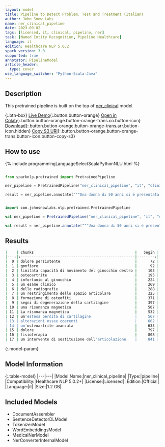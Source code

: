 ```yaml
---
layout: model
title: Pipeline to Detect Problem, Test and Treatment (Italian)
author: John Snow Labs
name: ner_clinical_pipeline
date: 2023-09-02
tags: [licensed, it, clinical, pipeline, ner]
task: [Named Entity Recognition, Pipeline Healthcare]
language: it
edition: Healthcare NLP 5.0.2
spark_version: 3.0
supported: true
annotator: PipelineModel
article_header:
  type: cover
use_language_switcher: "Python-Scala-Java"
---
```


## Description

This pretrained pipeline is built on the top of [ner_clinical](https://nlp.johnsnowlabs.com/2023/08/29/ner_clinical_tr.html) model.

{:.btn-box}
[Live Demo](https://demo.johnsnowlabs.com/healthcare/NER_CLINICAL_MULTI/){:.button.button-orange}
[Open in Colab](https://colab.research.google.com/github/JohnSnowLabs/spark-nlp-workshop/blob/master/tutorials/streamlit_notebooks/healthcare/NER_CLINICAL_MULTI.ipynb){:.button.button-orange.button-orange-trans.co.button-icon}
[Download](https://s3.amazonaws.com/auxdata.johnsnowlabs.com/clinical/models/ner_clinical_pipeline_it_5.0.2_3.0_1693691299270.zip){:.button.button-orange.button-orange-trans.arr.button-icon.hidden}
[Copy S3 URI](s3://auxdata.johnsnowlabs.com/clinical/models/ner_clinical_pipeline_it_5.0.2_3.0_1693691299270.zip){:.button.button-orange.button-orange-trans.button-icon.button-copy-s3}

## How to use



<div class="tabs-box" markdown="1">
{% include programmingLanguageSelectScalaPythonNLU.html %}
  
```python

from sparknlp.pretrained import PretrainedPipeline

ner_pipeline = PretrainedPipeline("ner_clinical_pipeline", "it", "clinical/models")

result = ner_pipeline.annotate("""Una donna di 50 anni si è presentata alla clinica ortopedica lamentando dolore persistente, gonfiore e limitata capacità di movimento del ginocchio destro. La paziente ha riferito un'anamnesi di osteoartrite e un precedente infortunio al ginocchio. Sono stati eseguiti un esame clinico e delle radiografie che hanno rivelato un restringimento dello spazio articolare, la formazione di osteofiti e segni di degenerazione della cartilagine. Per confermare la diagnosi e valutarne la gravità, è stata ordinata una risonanza magnetica. La risonanza magnetica ha mostrato un'estesa perdita di cartilagine e alterazioni ossee coerenti con un'osteoartrite avanzata. Dopo aver considerato le condizioni e le preferenze del paziente, è stato discusso un piano di trattamento che prevedeva il controllo del dolore, la fisioterapia e la possibilità di un intervento di sostituzione dell'articolazione.""")

```
```scala

import com.johnsnowlabs.nlp.pretrained.PretrainedPipeline

val ner_pipeline = PretrainedPipeline("ner_clinical_pipeline", "it", "clinical/models")

val result = ner_pipeline.annotate("""Una donna di 50 anni si è presentata alla clinica ortopedica lamentando dolore persistente, gonfiore e limitata capacità di movimento del ginocchio destro. La paziente ha riferito un'anamnesi di osteoartrite e un precedente infortunio al ginocchio. Sono stati eseguiti un esame clinico e delle radiografie che hanno rivelato un restringimento dello spazio articolare, la formazione di osteofiti e segni di degenerazione della cartilagine. Per confermare la diagnosi e valutarne la gravità, è stata ordinata una risonanza magnetica. La risonanza magnetica ha mostrato un'estesa perdita di cartilagine e alterazioni ossee coerenti con un'osteoartrite avanzata. Dopo aver considerato le condizioni e le preferenze del paziente, è stato discusso un piano di trattamento che prevedeva il controllo del dolore, la fisioterapia e la possibilità di un intervento di sostituzione dell'articolazione.""")

```
</div>

## Results

```bash
|    | chunks                                              |   begin |   end | entities   |
|---:|:----------------------------------------------------|--------:|------:|:-----------|
|  0 | dolore persistente                                  |      72 |    89 | PROBLEM    |
|  1 | gonfiore                                            |      92 |    99 | PROBLEM    |
|  2 | limitata capacità di movimento del ginocchio destro |     103 |   153 | PROBLEM    |
|  3 | osteoartrite                                        |     195 |   206 | PROBLEM    |
|  4 | infortunio al ginocchio                             |     224 |   246 | PROBLEM    |
|  5 | un esame clinico                                    |     269 |   284 | TEST       |
|  6 | delle radiografie                                   |     288 |   304 | TEST       |
|  7 | un restringimento dello spazio articolare           |     325 |   365 | PROBLEM    |
|  8 | formazione di osteofiti                             |     371 |   393 | PROBLEM    |
|  9 | segni di degenerazione della cartilagine            |     397 |   436 | PROBLEM    |
| 10 | una risonanza magnetica                             |     507 |   529 | TEST       |
| 11 | La risonanza magnetica                              |     532 |   553 | TEST       |
| 12 | un'estesa perdita di cartilagine                    |     567 |   598 | PROBLEM    |
| 13 | alterazioni ossee coerenti                          |     602 |   627 | PROBLEM    |
| 14 | un'osteoartrite avanzata                            |     633 |   656 | PROBLEM    |
| 15 | dolore                                              |     797 |   802 | PROBLEM    |
| 16 | fisioterapia                                        |     808 |   819 | TREATMENT  |
| 17 | un intervento di sostituzione dell'articolazione    |     841 |   888 | TREATMENT  |
```

{:.model-param}
## Model Information

{:.table-model}
|---|---|
|Model Name:|ner_clinical_pipeline|
|Type:|pipeline|
|Compatibility:|Healthcare NLP 5.0.2+|
|License:|Licensed|
|Edition:|Official|
|Language:|it|
|Size:|1.2 GB|

## Included Models

- DocumentAssembler
- SentenceDetectorDLModel
- TokenizerModel
- WordEmbeddingsModel
- MedicalNerModel
- NerConverterInternalModel
